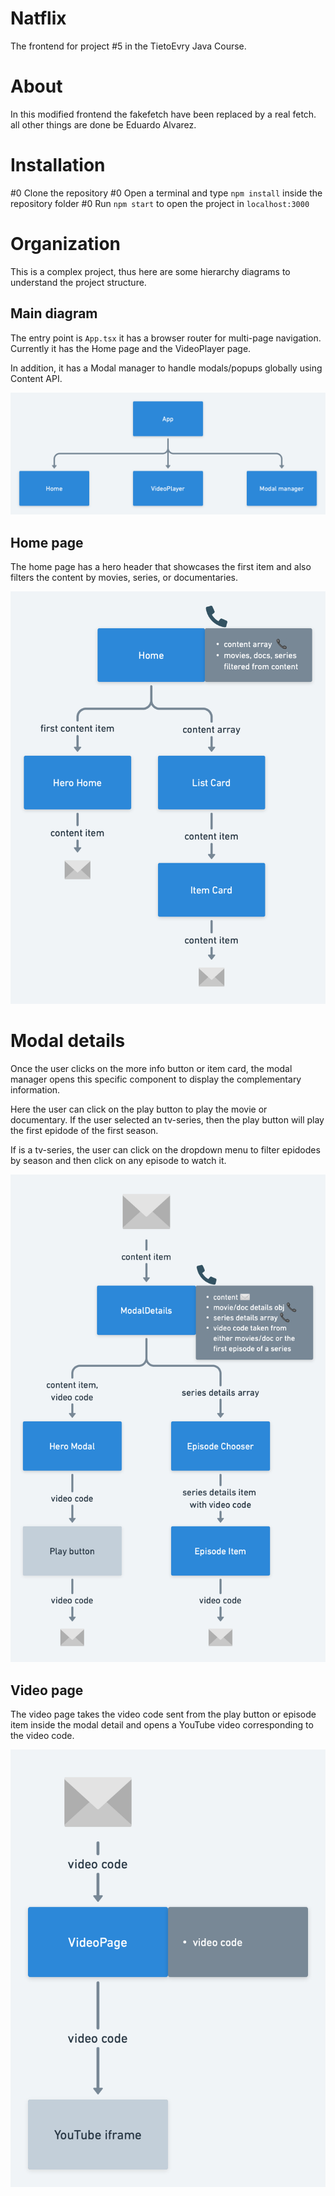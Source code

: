 # Natflix

The frontend for project #5 in the TietoEvry Java Course.

# About

In this modified frontend the fakefetch have been replaced by a real fetch.
all other things are done be Eduardo Alvarez.


# Installation

#0 Clone the repository
#0 Open a terminal and type `npm install` inside the repository folder
#0 Run `npm start` to open the project in `localhost:3000`

# Organization

This is a complex project, thus here are some hierarchy diagrams to understand the project structure.

## Main diagram

The entry point is `App.tsx` it has a browser router for multi-page navigation. Currently it has the Home page and the VideoPlayer page.

In addition, it has a Modal manager to handle modals/popups globally using Content API.

![](public/readme-images/diagram-1.png)

## Home page

The home page has a hero header that showcases the first item and also filters the content by movies, series, or documentaries.

![](public/readme-images/diagram-2.png)

# Modal details

Once the user clicks on the more info button or item card, the modal manager opens this specific component to display the complementary information.

Here the user can click on the play button to play the movie or documentary. If the user selected an tv-series, then the play button will play the first epidode of the first season.

If is a tv-series, the user can click on the dropdown menu to filter epidodes by season and then click on any episode to watch it.

![](public/readme-images/diagram-3.png)

## Video page

The video page takes the video code sent from the play button or episode item inside the modal detail and opens a YouTube video corresponding to the video code.

![](public/readme-images/diagram-4.png)
